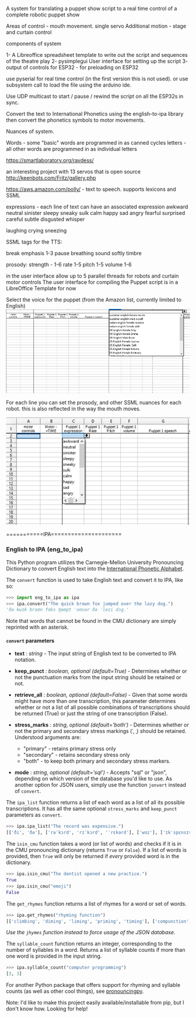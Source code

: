 A system for translating a puppet show script to a real time control of a complete robotic puppet show

Areas of control -  mouth movement. single servo
Additional motion - stage and curtain control

components of system 

1- A Libreoffice spreadsheet template to write out the script and sequences of the 
theatre play
2- pysimplegui User interface for setting up the script
3- output of controls for ESP32 - for preloading on ESP32

use pyserial for real time control (in the first version this is not used). 
or use subsystem call to load the file using the arduino ide.

Use UDP multicast to start / pause / rewind the script on all the ESP32s in sync.

Convert the text to International Phonetics using the english-to-ipa library
then convert the phonetics symbols to motor movements. 


Nuances of system. 

Words - some "basic" words are programmed in as canned cycles
letters - all other words are programmed in as individual letters 

https://smartlaboratory.org/ravdess/

an interesting project with 13 servos that is open source
http://keenbots.com/Fritz/gallery.php

https://aws.amazon.com/polly/  - text to speech. supports lexicons and SSML

expressions - each line of text can have an associated expression 
awkward
neutral
sinister
sleepy
sneaky
sulk
calm
happy
sad
angry
fearful
surprised
careful
subtle
disgusted
whisper

laughing
crying 
sneezing


SSML tags for the TTS:

break
emphasis 1-3
pause
breathing sound
softly
timbre

prosody:
strength - 1-6
rate 1-5
pitch 1-5
volume 1-6


in the user interface allow up to 5 parallel threads for robots and curtain motor controls
The user interface for compiling the Puppet script is in a LibreOffice Template for now




Select the voice for the puppet (from the Amazon list, currently limited to English)
![Alt text](spreadsheet_interface_2.png?raw=true "Spreadsheet")


For each line you can set the prosody, and other SSML nuances for each robot. this is also reflected in the way the mouth moves.

![Alt text](spreadsheet_interface.png?raw=true "Spreadsheet")






===========IPA=====================

### English to IPA (eng_to_ipa)


This Python program utilizes the Carnegie-Mellon University Pronouncing Dictionary to convert English text into the [International Phonetic Alphabet](https://en.wikipedia.org/wiki/International_Phonetic_Alphabet).


The `convert` function is used to take English text and convert it to IPA, like so:

```Python
>>> import eng_to_ipa as ipa
>>> ipa.convert("The quick brown fox jumped over the lazy dog.")
'ðə kwɪk braʊn fɑks ʤəmpt ˈoʊvər ðə ˈlezi dɔg.'
``` 

Note that words that cannot be found in the CMU dictionary are simply reprinted with an asterisk.

#### `convert` parameters

* **text** : *string* - The input string of English text to be converted to IPA notation.

* **keep_punct** : *boolean, optional (default=True)* - Determines whether or not the punctuation marks from the input string
should be retained or not.

* **retrieve_all** : *boolean, optional (default=False)* - Given that some words might have more than one transcription,
this parameter determines whether or not a list of all possible combinations of transcriptions should be returned (True)
 or just the string of one transcription (False).
 
* **stress_marks** : *string, optional (default='both')* - Determines whether or not the primary and secondary stress 
markings (ˈ, ˌ) should be retained. Understood arguments are:
   * "primary" - retains primary stress only 
   * "secondary" - retains secondary stress only
   * "both" - to keep both primary and secondary stress markers. 
   
* **mode** : *string, optional (default='sql')* - Accepts "sql" or "json", depending on which version of the database you'd like to use.
 As another option for JSON users, simply use the function `jonvert` instead of `convert`. 
   
The `ipa_list` function returns a list of each word as a list of all its possible transcriptions. It has all the same
optional `stress_marks` and `keep_punct` parameters as `convert`.
```Python
>>> ipa.ipa_list("The record was expensive.")
[['ði', 'ðə'], ['rəˈkɔrd', 'rɪˈkɔrd', 'ˈrɛkərd'], ['wɑz'], ['ɪkˈspɛnsɪv.']]
```

The `isin_cmu` function takes a word (or list of words) and checks if it is in the CMU pronouncing dictionary (returns 
`True` or `False`). If a list of words is provided, then `True` will only be returned if *every* provided word is in the dictionary.

```Python
>>> ipa.isin_cmu("The dentist opened a new practice.")
True
>>> ipa.isin_cmu("emoji")
False
```

The `get_rhymes` function returns a list of rhymes for a word or set of words. 
```Python
>>> ipa.get_rhymes("rhyming function")
[['climbing', 'diming', 'liming', 'priming', 'timing'], ['compunction', 'conjunction', 'dysfunction', 'injunction', 'junction', 'malfunction']]
```
*Use the `jhymes` function instead to force usage of the JSON database.*
   
The `syllable_count` function returns an integer, corresponding to the number of syllables in a word. Returns a list of 
syllable counts if more than one word is provided in the input string.

```Python
>>> ipa.syllable_count("computer programming")
[3, 3]
```

For another Python package that offers support for rhyming and syllable counts (as well as other cool things), see [pronouncingpy](https://github.com/aparrish/pronouncingpy).

Note: I'd like to make this project easily available/installable from pip, but I don't know how. Looking for help!

